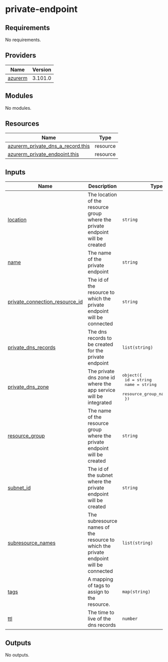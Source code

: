 # private-endpoint

<!-- BEGINNING OF PRE-COMMIT-TERRAFORM DOCS HOOK -->
## Requirements

No requirements.

## Providers

| Name | Version |
|------|---------|
| <a name="provider_azurerm"></a> [azurerm](#provider\_azurerm) | 3.101.0 |

## Modules

No modules.

## Resources

| Name | Type |
|------|------|
| [azurerm_private_dns_a_record.this](https://registry.terraform.io/providers/hashicorp/azurerm/latest/docs/resources/private_dns_a_record) | resource |
| [azurerm_private_endpoint.this](https://registry.terraform.io/providers/hashicorp/azurerm/latest/docs/resources/private_endpoint) | resource |

## Inputs

| Name | Description | Type | Default | Required |
|------|-------------|------|---------|:--------:|
| <a name="input_location"></a> [location](#input\_location) | The location of the resource group where the private endpoint will be created | `string` | n/a | yes |
| <a name="input_name"></a> [name](#input\_name) | The name of the private endpoint | `string` | n/a | yes |
| <a name="input_private_connection_resource_id"></a> [private\_connection\_resource\_id](#input\_private\_connection\_resource\_id) | The id of the resource to which the private endpoint will be connected | `string` | n/a | yes |
| <a name="input_private_dns_records"></a> [private\_dns\_records](#input\_private\_dns\_records) | The dns records to be created for the private endpoint | `list(string)` | `[]` | no |
| <a name="input_private_dns_zone"></a> [private\_dns\_zone](#input\_private\_dns\_zone) | The private dns zone id where the app service will be integrated | <pre>object({<br>    id                  = string<br>    name                = string<br>    resource_group_name = string<br>  })</pre> | n/a | yes |
| <a name="input_resource_group"></a> [resource\_group](#input\_resource\_group) | The name of the resource group where the private endpoint will be created | `string` | n/a | yes |
| <a name="input_subnet_id"></a> [subnet\_id](#input\_subnet\_id) | The id of the subnet where the private endpoint will be created | `string` | n/a | yes |
| <a name="input_subresource_names"></a> [subresource\_names](#input\_subresource\_names) | The subresource names of the resource to which the private endpoint will be connected | `list(string)` | n/a | yes |
| <a name="input_tags"></a> [tags](#input\_tags) | A mapping of tags to assign to the resource. | `map(string)` | `{}` | no |
| <a name="input_ttl"></a> [ttl](#input\_ttl) | The time to live of the dns records | `number` | `300` | no |

## Outputs

No outputs.
<!-- END OF PRE-COMMIT-TERRAFORM DOCS HOOK -->
